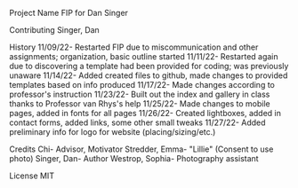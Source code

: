 Project Name
FIP for Dan Singer

Contributing
Singer, Dan

History
11/09/22- Restarted FIP due to miscommunication and other assignments; organization, basic outline started
11/11/22- Restarted again due to discovering a template had been provided for coding; was previously unaware
11/14/22- Added created files to github, made changes to provided templates based on info produced
11/17/22- Made changes according to professor's instruction
11/23/22- Built out the index and gallery in class thanks to Professor van Rhys's help
11/25/22- Made changes to mobile pages, added in fonts for all pages
11/26/22- Created lightboxes, added in contact forms, added links, some other small tweaks
11/27/22- Added preliminary info for logo for website (placing/sizing/etc.)

Credits
Chi- Advisor, Motivator
Stredder, Emma- "Lillie" (Consent to use photo)
Singer, Dan- Author
Westrop, Sophia- Photography assistant

License
MIT
